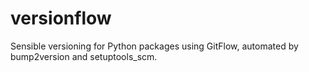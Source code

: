 # versionflow

Sensible versioning for Python packages using GitFlow, automated by bump2version and setuptools_scm.